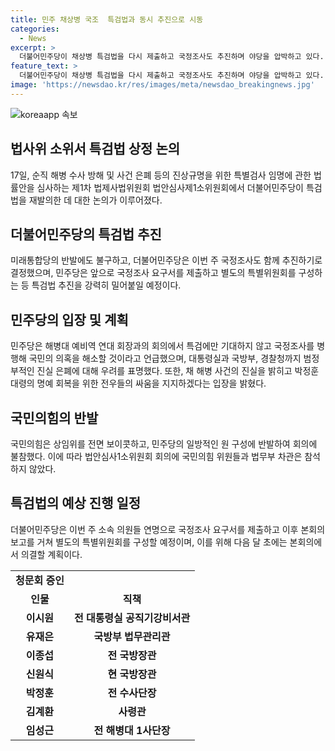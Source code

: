 ```yaml
---
title: 민주 채상병 국조  특검법과 동시 추진으로 시동
categories:
  - News
excerpt: >
  더불어민주당이 채상병 특검법을 다시 제출하고 국정조사도 추진하며 야당을 압박하고 있다. 국회 법제사법위원회는 민주당과 국민의힘의 불참 속에 특검법을 논의 중이다. 박찬대 의원은 특검뿐만 아니라 국정조사를 요구하고 있으며, 더불어민주당은 특검법 심사를 끝낸 뒤 본회의에서 의결할 계획이다. 또한, 12명의 핵심인물을 포함한 청문회를 진행할 예정이다.
feature_text: >
  더불어민주당이 채상병 특검법을 다시 제출하고 국정조사도 추진하며 야당을 압박하고 있다. 국회 법제사법위원회는 민주당과 국민의힘의 불참 속에 특검법을 논의 중이다. 박찬대 의원은 특검뿐만 아니라 국정조사를 요구하고 있으며, 더불어민주당은 특검법 심사를 끝낸 뒤 본회의에서 의결할 계획이다. 또한, 12명의 핵심인물을 포함한 청문회를 진행할 예정이다.
image: 'https://newsdao.kr/res/images/meta/newsdao_breakingnews.jpg'
---
```


<p><img src="https://newsdao.kr/res/images/meta/newsdao_breakingnews.jpg" alt="koreaapp 속보" /></p>

<h2 data-ke-size="size26">법사위 소위서 특검법 상정 논의</h2>

<p data-ke-size="size16">17일, 순직 해병 수사 방해 및 사건 은폐 등의 진상규명을 위한 특별검사 임명에 관한 법률안을 심사하는 제1차 법제사법위원회 법안심사제1소위원회에서 더불어민주당이 특검법을 재발의한 데 대한 논의가 이루어졌다.</p>

<h2 data-ke-size="size26">더불어민주당의 특검법 추진</h2>

<p data-ke-size="size16">미래통합당의 반발에도 불구하고, 더불어민주당은 이번 주 국정조사도 함께 추진하기로 결정했으며, 민주당은 앞으로 국정조사 요구서를 제출하고 별도의 특별위원회를 구성하는 등 특검법 추진을 강력히 밀어붙일 예정이다.</p>

<h2 data-ke-size="size26">민주당의 입장 및 계획</h2>

<p data-ke-size="size16">민주당은 해병대 예비역 연대 회장과의 회의에서 특검에만 기대하지 않고 국정조사를 병행해 국민의 의혹을 해소할 것이라고 언급했으며, 대통령실과 국방부, 경찰청까지 범정부적인 진실 은폐에 대해 우려를 표명했다. 또한, 채 해병 사건의 진실을 밝히고 박정훈 대령의 명예 회복을 위한 전우들의 싸움을 지지하겠다는 입장을 밝혔다.</p>

<h2 data-ke-size="size26">국민의힘의 반발</h2>

<p data-ke-size="size16">국민의힘은 상임위를 전면 보이콧하고, 민주당의 일방적인 원 구성에 반발하여 회의에 불참했다. 이에 따라 법안심사1소위원회 회의에 국민의힘 위원들과 법무부 차관은 참석하지 않았다.</p>

<h2 data-ke-size="size26">특검법의 예상 진행 일정</h2>

<p data-ke-size="size16">더불어민주당은 이번 주 소속 의원들 연명으로 국정조사 요구서를 제출하고 이후 본회의 보고를 거쳐 별도의 특별위원회를 구성할 예정이며, 이를 위해 다음 달 초에는 본회의에서 의결할 계획이다.</p>

<table>
    <tr>
        <td style="text-align: center; height: 17px;"><b>청문회 증인</b></td>
    </tr>
    <tr>
        <td style="text-align: center; height: 17px;"><b>인물</b></td>
        <td style="text-align: center; height: 17px;"><b>직책</b></td>
    </tr>
    <tr>
        <td style="text-align: center; height: 17px;"><b>이시원</b></td>
        <td style="text-align: center; height: 17px;"><b>전 대통령실 공직기강비서관</b></td>
    </tr>
    <tr>
        <td style="text-align: center; height: 17px;"><b>유재은</b></td>
        <td style="text-align: center; height: 17px;"><b>국방부 법무관리관</b></td>
    </tr>
    <tr>
        <td style="text-align: center; height: 17px;"><b>이종섭</b></td>
        <td style="text-align: center; height: 17px;"><b>전 국방장관</b></td>
    </tr>
    <tr>
        <td style="text-align: center; height: 17px;"><b>신원식</b></td>
        <td style="text-align: center; height: 17px;"><b>현 국방장관</b></td>
    </tr>
    <tr>
        <td style="text-align: center; height: 17px;"><b>박정훈</b></td>
        <td style="text-align: center; height: 17px;"><b>전 수사단장</b></td>
    </tr>
    <tr>
        <td style="text-align: center; height: 17px;"><b>김계환</b></td>
        <td style="text-align: center; height: 17px;"><b>사령관</b></td>
    </tr>
    <tr>
        <td style="text-align: center; height: 17px;"><b>임성근</b></td>
        <td style="text-align: center; height: 17px;"><b>전 해병대 1사단장</b></td>
    </tr>
</table>

